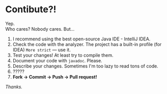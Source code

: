 # Contibute?!
Yep.<br/>
Who cares? Nobody cares. But...

1. I recommend using the best open-source Java IDE - IntelliJ IDEA.
2. Check the code with the analyzer. The project has a built-in profile (for IDEA) `More strict` ― use it.
3. Test your changes! At least try to compile them.
4. Document your code with `javadoc`. Please.
5. Describe your changes. Sometimes I'm too lazy to read tons of code.
6. ?????
7. **Fork -> Commit -> Push -> Pull request!**

*Thanks.*
